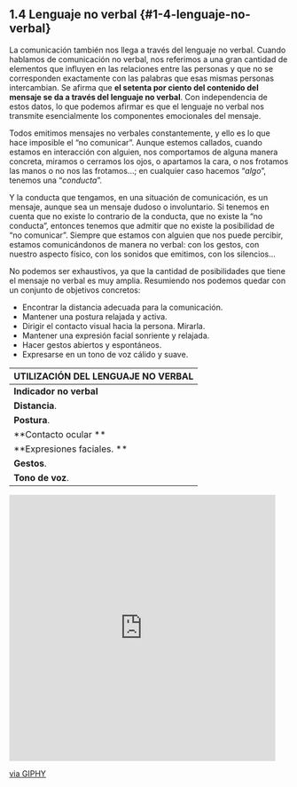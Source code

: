## 1.4 Lenguaje no verbal {#1-4-lenguaje-no-verbal}

La comunicación también nos llega a través del lenguaje no verbal. Cuando hablamos de comunicación no verbal, nos referimos a una gran cantidad de elementos que influyen en las relaciones entre las personas y que no se corresponden exactamente con las palabras que esas mismas personas intercambian. Se afirma que **el setenta por ciento del contenido del mensaje se da a través del lenguaje no verbal**. Con independencia de estos datos, lo que podemos afirmar es que el lenguaje no verbal nos transmite esencialmente los componentes emocionales del mensaje.

Todos emitimos mensajes no verbales constantemente, y ello es lo que hace imposible el “no comunicar”. Aunque estemos callados,  cuando estamos en interacción con alguien, nos comportamos de alguna manera concreta, miramos o cerramos los ojos, o apartamos la cara, o nos frotamos las manos o no nos las frotamos…; en cualquier caso hacemos “_algo_”, tenemos una “_conducta_”.

Y la conducta que tengamos, en una situación de comunicación, es un mensaje, aunque sea un mensaje dudoso o involuntario. Si tenemos en cuenta que no existe lo contrario de la conducta, que no existe la “no conducta”, entonces tenemos que admitir que no existe la posibilidad de “no comunicar”. Siempre que estamos con alguien que nos puede percibir, estamos comunicándonos de manera no verbal: con los gestos, con nuestro aspecto físico, con los sonidos que emitimos, con los silencios…

No podemos ser exhaustivos, ya que la cantidad de posibilidades que tiene el mensaje no verbal es muy amplia. Resumiendo nos podemos quedar con un conjunto de objetivos concretos:

*   Encontrar la distancia adecuada para la comunicación.
*   Mantener una postura relajada y activa.
*   Dirigir el contacto visual hacia la persona. Mirarla.
*   Mantener una expresión facial sonriente y relajada.
*   Hacer gestos abiertos y espontáneos.
*   Expresarse en un tono de voz cálido y suave.

| UTILIZACIÓN DEL LENGUAJE NO VERBAL |
| --- |
| **Indicador no verbal** | **Adecuado **|** No adecuado** |
| **Distancia**. | Cerca. | Lejos. |
| **Postura**. | Inclinado hacia el otro, relajado | Tensión, rigidez. |
| **Contacto ocular **| Dirigido hacia la otra persona. | Mirada lejana, vista perdida. |
| **Expresiones faciales. **| Sonriente, relajada. | Fruncir el ceño, tenso. |
| **Gestos**. | Abiertos, espontáneos. | Agresivos, tensos, artificiales. |
| **Tono de voz**. | Cálido, suave, cercano. | Aburrido, irritado, distante. |




<iframe src="https://giphy.com/embed/26FmQhYAvbNPYRJwk" width="480" height="480" frameBorder="0" class="giphy-embed" allowFullScreen></iframe><p><a href="https://giphy.com/gifs/daytimedivas-vh1-diva-26FmQhYAvbNPYRJwk">via GIPHY</a></p>




